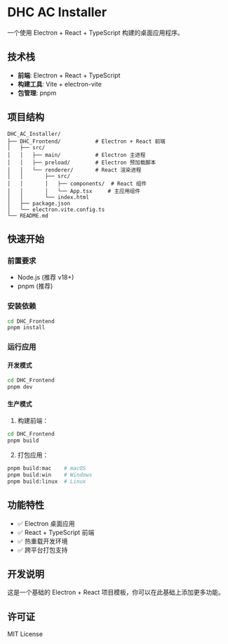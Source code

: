 # DHC AC Installer

一个使用 Electron + React + TypeScript 构建的桌面应用程序。

## 技术栈

- **前端**: Electron + React + TypeScript
- **构建工具**: Vite + electron-vite
- **包管理**: pnpm

## 项目结构

```
DHC_AC_Installer/
├── DHC_Frontend/           # Electron + React 前端
│   ├── src/
│   │   ├── main/           # Electron 主进程
│   │   ├── preload/        # Electron 预加载脚本
│   │   └── renderer/       # React 渲染进程
│   │       ├── src/
│   │       │   ├── components/  # React 组件
│   │       │   └── App.tsx     # 主应用组件
│   │       └── index.html
│   ├── package.json
│   └── electron.vite.config.ts
└── README.md
```

## 快速开始

### 前置要求

- Node.js (推荐 v18+)
- pnpm (推荐)

### 安装依赖

```bash
cd DHC_Frontend
pnpm install
```

### 运行应用

#### 开发模式

```bash
cd DHC_Frontend
pnpm dev
```

#### 生产模式

1. 构建前端：
```bash
cd DHC_Frontend
pnpm build
```

2. 打包应用：
```bash
pnpm build:mac    # macOS
pnpm build:win    # Windows
pnpm build:linux  # Linux
```

## 功能特性

- ✅ Electron 桌面应用
- ✅ React + TypeScript 前端
- ✅ 热重载开发环境
- ✅ 跨平台打包支持

## 开发说明

这是一个基础的 Electron + React 项目模板，你可以在此基础上添加更多功能。

## 许可证

MIT License
